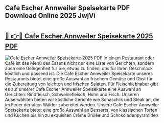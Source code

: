 ## Cafe Escher Annweiler Speisekarte PDF Download Online 2025 JwjVi

# <h2><a href="http://gcbxol.nevu.top/?p=Cafe+Escher+Annweiler+Speisekarte">🔗 👉🔴 Cafe Escher Annweiler Speisekarte 2025 PDF</a></h2>

[![Cafe Escher Annweiler Speisekarte 2025 PDF](https://i.imgur.com/dBaPXMq.png)](http://gcbxol.nevu.top/?p=Cafe+Escher+Annweiler+Speisekarte)
In einem Restaurant oder Café ist das Menü des Essens nicht nur eine Liste von Gerichten, sondern auch eine Gelegenheit für Sie, etwas zu finden, das für Ihren Geschmack köstlich und passend ist. Die Cafe Escher Annweiler Speisekarte unseres Restaurants bietet eine große Auswahl an frischem Gemüse und Obst für die Zubereitung von leichten und frischen Salaten. Für Fleischliebhaber gibt es auf unserer Cafe Escher Annweiler Speisekarte eine Auswahl an Gerichten: Rindfleisch, Schweinefleisch, Huhn und Fisch. Unseren Auserwählten bieten wir köstliche Gerichte wie Schaschlik und Steak an, die im Feuer der alten Wälder zubereitet werden. Unsere Cafe Escher Annweiler Speisekarte bietet eine große Auswahl an Desserts, von klassischen Torten und Kuchen bis hin zu exquisiten Crème Brûlée und Schokoladenpyramiden.
